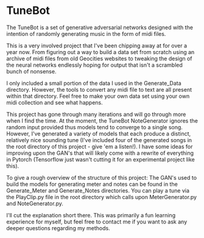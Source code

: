 # TuneBot

The TuneBot is a set of generative adversarial networks designed with the
intention of randomly generating music in the form of midi files.

This is a very involved project that I've been chipping away at for over a year
now.  From figuring out a way to build a data set from scratch using an archive
of midi files from old Geocities websites to tweaking the design of the
neural networks endlessly hoping for output that isn't a scrambled bunch of
nonsense.

I only included a small portion of the data I used in the Generate_Data directory.
However, the tools to convert any midi file to text are all present within that
directory.  Feel free to make your own data set using your own midi collection 
and see what happens.

This project has gone through many iterations and will go through more when I find
the time.  At the moment, the TuneBot NoteGenerator ignores the random input provided
thus models tend to converge to a single song.  However, I've generated a variety of
models that each produce a distinct, relatively nice sounding tune (I've
included four of the generated songs in the root directory of this project - give 'em a
listen!).  I have some ideas for improving upon the GAN's that will likely come
with a rewrite of everything in Pytorch (Tensorflow just wasn't cutting it for
an experimental project like this).

To give a rough overview of the structure of this project:
The GAN's used to build the models for generating meter and notes can be found
in the Generate_Meter and Generate_Notes directories.  You can play a tune via
the PlayClip.py file in the root directory which calls upon MeterGenerator.py
and NoteGenerator.py.

I'll cut the explanation short there.  This was primarily a fun learning
experience for myself, but feel free to contact me if you want to ask any deeper
questions regarding my methods.
